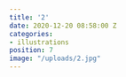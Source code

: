 ```yaml
---
title: '2'
date: 2020-12-20 08:58:00 Z
categories:
- illustrations
position: 7
image: "/uploads/2.jpg"
---
```


